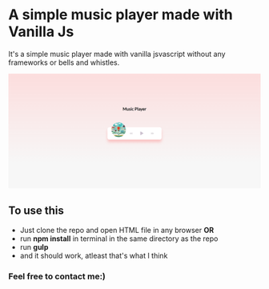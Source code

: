 # A simple music player made with Vanilla Js
It's a simple music player made with vanilla jsvascript without any frameworks or bells and whistles.

![Screenshot](./img/Screenshot.png?raw=true "Screenshot")

## To use this 
- Just clone the repo and open HTML file in any browser
**OR**
- run **npm install** in terminal in the same directory as the repo
- run **gulp**
- and it should work, atleast that's what I think

### Feel free to contact me:)
